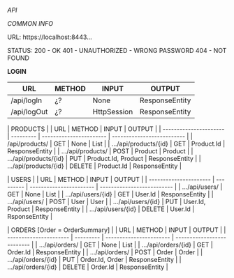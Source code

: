 *API*

*COMMON INFO*

URL:    https://localhost:8443...

STATUS: 200 - OK
        401 - UNAUTHORIZED - WRONG PASSWORD
        404 - NOT FOUND


**LOGIN** 

URL | METHOD | INPUT | OUTPUT 
--- | --- | --- | --- 
/api/logIn | ¿? | None | ResponseEntity<User> 
/api/logOut | ¿? | HttpSession | ResponseEntity<Boolean>


| PRODUCTS |
| URL                    | METHOD    | INPUT                   | OUTPUT                     |
| ---------------------- | --------- | ----------------------- | -------------------------- |
| /api/products/      | GET       | None                    | List<Product>              |
| .../api/products/{id}  | GET       | Product.Id              | ResponseEntity<Product>    |
| .../api/products/      | POST      | Product                 | Product                    |
| .../api/products/{id}  | PUT       | Product.Id, Product     | ResponseEntity<Product>    |
| .../api/products/{id}  | DELETE    | Product.Id              | ResponseEntity<Product>    |


| USERS |
| URL                    | METHOD    | INPUT                   | OUTPUT                     |
| ---------------------- | --------- | ----------------------- | -------------------------- |
| .../api/users/         | GET       | None                    | List<User>                 |
| .../api/users/{id}     | GET       | User.Id                 | ResponseEntity<User>       |
| .../api/users/         | POST      | User                    | User                       |
| .../api/users/{id}     | PUT       | User.Id, Product        | ResponseEntity<User>       |
| .../api/users/{id}     | DELETE    | User.Id                 | RsponseEntity<User>        |


| ORDERS  [Order = OrderSummary] |
| URL                    | METHOD    | INPUT                   | OUTPUT                     |
| ---------------------- | --------- | ----------------------- | -------------------------- |
| .../api/orders/        | GET       | None                    | List<Order>                |
| .../api/orders/{id}    | GET       | Order.Id                | ResponseEntity<Order>      |
| .../api/orders/        | POST      | Order                   | Order                      |
| .../api/orders/{id}    | PUT       | Order.Id, Order         | ResponseEntity<Order>      |
| .../api/orders/{id}    | DELETE    | Order.Id                | ResponseEntity<Order>      |

